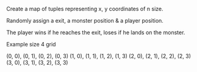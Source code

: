 Create a map of tuples representing x, y coordinates of n size.

Randomly assign a exit, a monster position & a player position.

The player wins if he reaches the exit, loses if he lands on the monster.

Example size 4 grid

(0, 0), (0, 1), (0, 2), (0, 3)
(1, 0), (1, 1), (1, 2), (1, 3)
(2, 0), (2, 1), (2, 2), (2, 3)
(3, 0), (3, 1), (3, 2), (3, 3)
